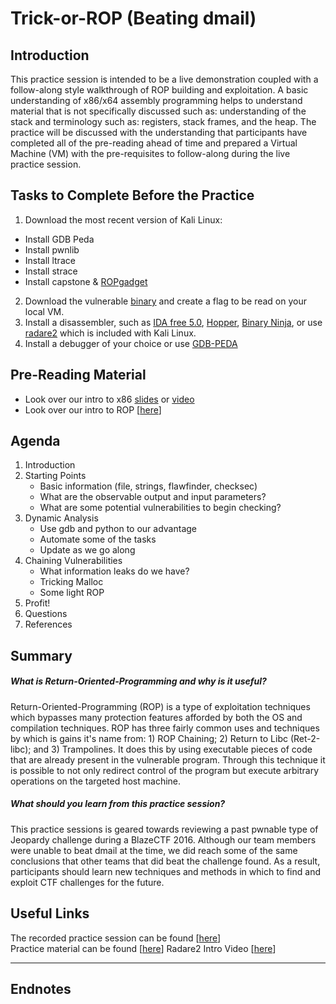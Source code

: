 # Trick-or-ROP (Beating dmail)

## Introduction
This practice session is intended to be a live demonstration coupled with a follow-along style walkthrough of ROP building and exploitation. A basic understanding of x86/x64 assembly programming helps to understand material that is not specifically discussed such as: understanding of the stack and terminology such as: registers, stack frames, and the heap. The practice will be discussed with the understanding that participants have completed all of the pre-reading ahead of time and prepared a Virtual Machine (VM) with the pre-requisites to follow-along during the live practice session.

## Tasks to Complete Before the Practice

1. Download the most recent version of Kali Linux:
  * Install GDB Peda
  * Install pwnlib
  * Install ltrace
  * Install strace
  * Install capstone & [ROPgadget](https://github.com/JonathanSalwan/ROPgadget)
2. Download the vulnerable [binary](dmail) and create a flag to be read on your local VM.
3. Install a disassembler, such as [IDA free 5.0](https://www.hex-rays.com/products/ida/support/download.shtml), [Hopper](www.hopperapp.com), [Binary Ninja](https://binary.ninja), or use [radare2](https://github.com/radare/radare2) which is included with Kali Linux.
4. Install a debugger of your choice or use [GDB-PEDA](https://github.com/longld/peda)

## Pre-Reading Material

* Look over our intro to x86 [slides](https://github.com/MCPA/Team-Challenges/raw/master/pwnable/intro-to-x86/intro-to-x86.ppt.pdf) or [video](https://youtu.be/PkLkOAqmNkI?t=19m40s)
* Look over our intro to ROP [[here](https://github.com/MCPA/Team-Practice/raw/master/pwnable/return-oriented-programming/intro-to-ROP.pdf)]

## Agenda

1. Introduction
2. Starting Points
    * Basic information (file, strings, flawfinder, checksec)
    * What are the observable output and input parameters?
    * What are some potential vulnerabilities to begin checking?
3. Dynamic Analysis
    * Use gdb and python to our advantage
    * Automate some of the tasks
    * Update as we go along
4. Chaining Vulnerabilities
    * What information leaks do we have?
    * Tricking Malloc
    * Some light ROP
5. Profit!
6. Questions
7. References

## Summary

##### What is Return-Oriented-Programming and why is it useful?
Return-Oriented-Programming (ROP) is a type of exploitation techniques which bypasses many protection features afforded by both the OS and compilation techniques. ROP has three fairly common uses and techniques by which is gains it's name from: 1) ROP Chaining; 2) Return to Libc (Ret-2-libc); and 3) Trampolines. It does this by using executable pieces of code that are already present in the vulnerable program. Through this technique it is possible to not only redirect control of the program but execute arbitrary operations on the targeted host machine.

##### What should you learn from this practice session?
This practice sessions is geared towards reviewing a past pwnable type of Jeopardy challenge during a BlazeCTF 2016. Although our team members were unable to beat dmail at the time, we did reach some of the same conclusions that other teams that did beat the challenge found. As a result, participants should learn new techniques and methods in which to find and exploit CTF challenges for the future.

## Useful Links

The recorded practice session can be found [[here]()]  
Practice material can be found [[here](https://github.com/MCPA/Team-Challenges/tree/master/pwnable/trick-or-rop)]
Radare2 Intro Video [[here](https://youtu.be/KCuZ9Ig_boY)]

-----

## Endnotes
